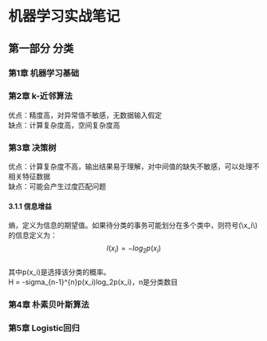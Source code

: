 # 机器学习实战笔记


<script type="text/javascript" src="http://cdn.mathjax.org/mathjax/latest/MathJax.js?config=default"></script>

## 第一部分 分类
### 第1章 机器学习基础
### 第2章 k-近邻算法
优点：精度高，对异常值不敏感，无数据输入假定  
缺点：计算复杂度高，空间复杂度高
### 第3章 决策树
优点：计算复杂度不高，输出结果易于理解，对中间值的缺失不敏感，可以处理不相关特征数据  
缺点：可能会产生过度匹配问题

#### 3.1.1 信息增益
熵，定义为信息的期望值。如果待分类的事务可能划分在多个类中，则符号(\\x_i\\)的信息定义为：  
$$l(x_i)=-log_2p(x_i)$$  
其中p(x_i)是选择该分类的概率。  
H = -sigma_{n-1}^{n}p(x_i)log_2p(x_i)，n是分类数目

### 第4章 朴素贝叶斯算法
### 第5章 Logistic回归